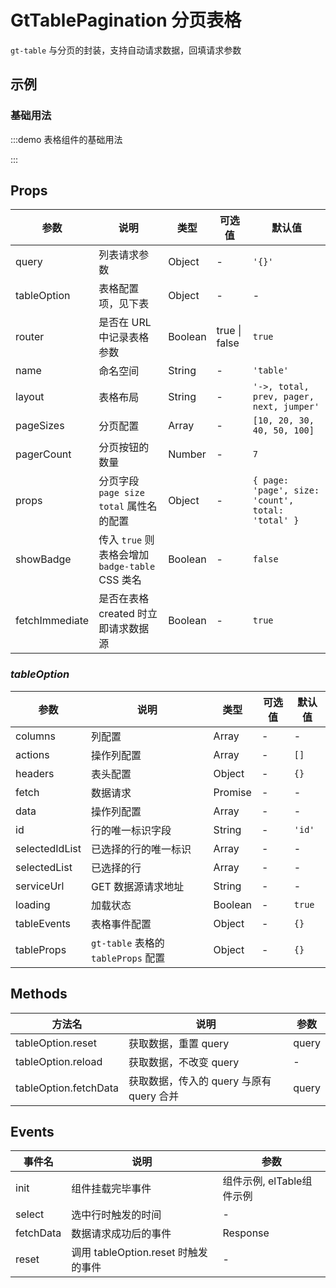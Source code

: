 # GtTablePagination 分页表格

`gt-table` 与分页的封装，支持自动请求数据，回填请求参数

## 示例

### 基础用法

:::demo 表格组件的基础用法
<template>
  <gt-table-pagination :tableOption="tableOption"></gt-table-pagination>
</template>

<script>
export default {
  data () {
    return {
      tableOption: {
        columns: [
          {
            label: '姓名',
            prop: 'name',
          },
          {
            label: '状态枚举',
            prop: 'status',
            enums: [
              {
                label: '禁用',
                value: 0,
                class: 'text-danger',
              },
              {
                label: '启用',
                value: 1,
                class: 'text-success',
              },
            ],
          },
        ],
        actions: [
          {
            label: '详情',
            click: row =>
              this.$router.push({
                name: 'home',
                params: { id: row.id },
              }),
          },
          {
            label: '按钮禁用',
            disabled: () => true,
          },
          {
            label: '操作提示',
            confirm: '是否确定操作？',
            click: row => {
              this.$message.success('操作成功!')
            },
          },
        ],
        data: [{ name: 'Tom', status: 1, }, { name: 'Jerry', status: 0, }],
      },
    }
  },
}
</script>
:::

## Props

| 参数           | 说明                                            | 类型    | 可选值        | 默认值                                            |
| -------------- | ----------------------------------------------- | ------- | ------------- | ------------------------------------------------- |
| query          | 列表请求参数                                    | Object  | -             | `'{}'`                                            |
| tableOption    | 表格配置项，见下表                              | Object  | -             | -                                                 |
| router         | 是否在 URL 中记录表格参数                       | Boolean | true \| false | `true`                                            |
| name           | 命名空间                                        | String  | -             | `'table'`                                         |
| layout         | 表格布局                                        | String  | -             | `'->, total, prev, pager, next, jumper'`          |
| pageSizes      | 分页配置                                        | Array   | -             | `[10, 20, 30, 40, 50, 100]`                       |
| pagerCount     | 分页按钮的数量                                  | Number  | -             | `7`                                               |
| props          | 分页字段 `page size total` 属性名的配置         | Object  | -             | `{ page: 'page', size: 'count', total: 'total' }` |
| showBadge      | 传入 `true` 则表格会增加 `badge-table` CSS 类名 | Boolean | -             | `false`                                           |
| fetchImmediate | 是否在表格 created 时立即请求数据源             | Boolean | -             | `true`                                            |

### *tableOption*

| 参数           | 说明                                | 类型    | 可选值 | 默认值 |
| -------------- | ----------------------------------- | ------- | ------ | ------ |
| columns        | 列配置                              | Array   | -      | -      |
| actions        | 操作列配置                          | Array   | -      | `[]`   |
| headers        | 表头配置                            | Object  | -      | `{}`   |
| fetch          | 数据请求                            | Promise | -      | -      |
| data           | 操作列配置                          | Array   | -      | -      |
| id             | 行的唯一标识字段                    | String  | -      | `'id'` |
| selectedIdList | 已选择的行的唯一标识                | Array   | -      | -      |
| selectedList   | 已选择的行                          | Array   | -      | -      |
| serviceUrl     | GET 数据源请求地址                  | String  | -      | -      |
| loading        | 加载状态                            | Boolean | -      | `true` |
| tableEvents    | 表格事件配置                        | Object  | -      | `{}`   |
| tableProps     | `gt-table` 表格的 `tableProps` 配置 | Object  | -      | `{}`   |

## Methods

| 方法名                | 说明                                     | 参数  |
| --------------------- | ---------------------------------------- | ----- |
| tableOption.reset     | 获取数据，重置 query                     | query |
| tableOption.reload    | 获取数据，不改变 query                   | -     |
| tableOption.fetchData | 获取数据，传入的 query 与原有 query 合并 | query |

## Events

| 事件名    | 说明                                | 参数                      |
| --------- | ----------------------------------- | ------------------------- |
| init      | 组件挂载完毕事件                    | 组件示例, elTable组件示例 |
| select    | 选中行时触发的时间                  | -                         |
| fetchData | 数据请求成功后的事件                | Response                  |
| reset     | 调用 tableOption.reset 时触发的事件 | -                         |

